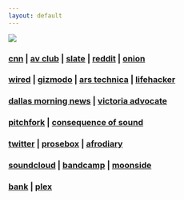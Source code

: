 ```yaml
---
layout: default
---
```

![](../images/link.gif)

### [cnn](http://cnn.com) | [av club](http://avclub.com) | [slate](http://slate.com) | [reddit](http://reddit.com) | [onion](http://theonion.com)

### [wired](http://wired.com) | [gizmodo](http://gizmodo.com) | [ars technica](http://arstechnica.com) | [lifehacker](http://lifehacker.com/)

### [dallas morning news](http://dallasnews.com) | [victoria advocate](http://victoriaadvocate.com)

### [pitchfork](http://pitchfork.com) | [consequence of sound](http://consequenceofsound.com)

### [twitter](https://twitter.com) | [prosebox](http://prosebox.com) | [afrodiary](http://afrodiary.com)

### [soundcloud](https://soundcloud.com/gravityfreesummer) | [bandcamp](https://gravityfreesummer.bandcamp.com/) | [moonside](http://moonside.gravityfreesummer.com)

### [bank](https://1stnb.com) | [plex](http://app.plex.tv/web/app)
